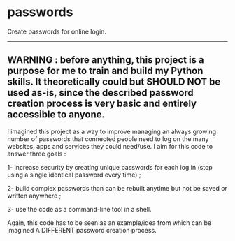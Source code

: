 # passwords
Create passwords for online login.

-----------------------------------------------------------------------------------------------------------------------------
WARNING : before anything, this project is a purpose for me to train and build my Python skills. It theoretically could but 		  SHOULD NOT be used as-is, since the described password creation process is very basic and entirely accessible to 			  anyone.
-----------------------------------------------------------------------------------------------------------------------------

I imagined this project as a way to improve managing an always growing number of passwords that connected people need to log on the many websites, apps and services they could need/use.
I aim for this code to answer three goals :

1- increase security by creating unique passwords for each log in (stop using a single identical password every time) ;

2- build complex passwords than can be rebuilt anytime but not be saved or written anywhere ;

3- use the code as a command-line tool in a shell.

Again, this code has to be seen as an example/idea from which can be imagined A DIFFERENT password creation process.
